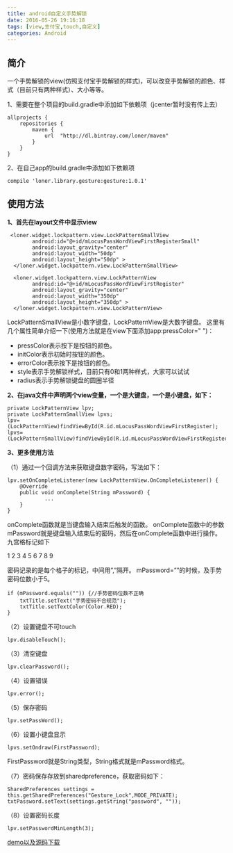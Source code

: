 ```yaml
---
title: android自定义手势解锁
date: 2016-05-26 19:16:18
tags: [view,支付宝,touch,自定义]
categories: Android
---
```


## 简介 ##
一个手势解锁的view(仿照支付宝手势解锁的样式)，可以改变手势解锁的颜色、样式（目前只有两种样式）、大小等等。 

1、需要在整个项目的build.gradle中添加如下依赖项（jcenter暂时没有传上去）

```
allprojects {
    repositories {
        maven {
            url  "http://dl.bintray.com/loner/maven"
        }
    }
}
```
2、在自己app的build.gradle中添加如下依赖项

```
compile 'loner.library.gesture:gesture:1.0.1'
```
## 使用方法 ##
**1、首先在layout文件中显示view**

```
 <loner.widget.lockpattern.view.LockPatternSmallView
	    android:id="@+id/mLocusPassWordViewFirstRegisterSmall"
        android:layout_gravity="center"
        android:layout_width="50dp"
        android:layout_height="50dp" >
  </loner.widget.lockpattern.view.LockPatternSmallView>
```

```
  <loner.widget.lockpattern.view.LockPatternView
        android:id="@+id/mLocusPassWordViewFirstRegister"
        android:layout_gravity="center"
        android:layout_width="350dp"
        android:layout_height="350dp" >
  </loner.widget.lockpattern.view.LockPatternView>
```
LockPatternSmallView是小数字键盘，LockPatternView是大数字键盘。
这里有几个属性简单介绍一下(使用方法就是在view下面添加app:pressColor=" ")：
-  pressColor表示按下是按钮的颜色。 
-  initColor表示初始时按钮的颜色。
-  errorColor表示按下是按钮的颜色。 
-  style表示手势解锁样式，目前只有0和1两种样式，大家可以试试
-  radius表示手势解锁键盘的圆圈半径

**2、在java文件中声明两个view变量，一个是大键盘，一个是小键盘，如下：**

```
private LockPatternView lpv;
private LockPatternSmallView lpvs;
lpv=(LockPatternView)findViewById(R.id.mLocusPassWordViewFirstRegister);
lpvs=(LockPatternSmallView)findViewById(R.id.mLocusPassWordViewFirstRegisterSmall);
```

**3、更多使用方法**

（1）通过一个回调方法来获取键盘数字密码，写法如下：

```
lpv.setOnCompleteListener(new LockPatternView.OnCompleteListener() {
    @Override
    public void onComplete(String mPassword) {
            ...
    }
}
```

onComplete函数就是当键盘输入结束后触发的函数。
onComplete函数中的参数mPassword就是键盘输入结束后的密码，然后在onComplete函数中进行操作。
九宫格标记如下

1          2         3
4          5         6
7          8         9

密码记录的是每个格子的标记，中间用”,”隔开。
mPassword=””的时候，及手势密码位数小于5。
```
if (mPassword.equals("")) {//手势密码位数不正确
    txtTitle.setText("手势密码不合规范"); 
    txtTitle.setTextColor(Color.RED);            
}
```
（2）设置键盘不可touch
      
```
lpv.disableTouch();
```

（3）清空键盘

```
lpv.clearPassword();
```

（4）设置错误

```
lpv.error();
```

（5）保存密码

```
lpv.setPassWord();
```

（6）设置小键盘显示

```
lpvs.setOndraw(FirstPassword);
```

FirstPassword就是String类型，String格式就是mPassword格式。

（7）密码保存存放到sharedpreference，获取密码如下：

```
SharedPreferences settings = this.getSharedPreferences("Gesture_Lock",MODE_PRIVATE);
txtPassword.setText(settings.getString("password", ""));
```
（8）设置密码长度

```
lpv.setPasswordMinLength(3);
```

[demo以及源码下载](https://github.com/LonerJimmy/LockPatternDemo)
